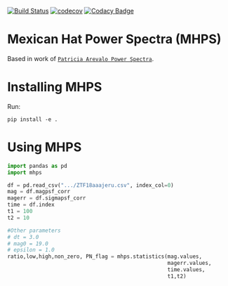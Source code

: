 [![Build Status](https://travis-ci.com/alercebroker/mhps.svg?branch=master)](https://travis-ci.com/alercebroker/mhps)
[![codecov](https://codecov.io/gh/alercebroker/mhps/branch/master/graph/badge.svg)](https://codecov.io/gh/alercebroker/mhps)
[![Codacy Badge](https://app.codacy.com/project/badge/Grade/a5ace81486b44fb18fd332c643976f5e)](https://www.codacy.com/gh/alercebroker/mhps?utm_source=github.com&amp;utm_medium=referral&amp;utm_content=alercebroker/mhps&amp;utm_campaign=Badge_Grade)

# Mexican Hat Power Spectra (MHPS)

Based in work of [`Patricia Arevalo Power Spectra`](https://arxiv.org/abs/1207.5825).

# Installing MHPS

Run:
```
pip install -e .
```

# Using MHPS

```python
import pandas as pd
import mhps

df = pd.read_csv(".../ZTF18aaajeru.csv", index_col=0)
mag = df.magpsf_corr
magerr = df.sigmapsf_corr
time = df.index
t1 = 100
t2 = 10

#Other parameters
# dt = 3.0
# mag0 = 19.0
# epsilon = 1.0
ratio,low,high,non_zero, PN_flag = mhps.statistics(mag.values,
                                                   magerr.values,
                                                   time.values,
                                                   t1,t2)
```
